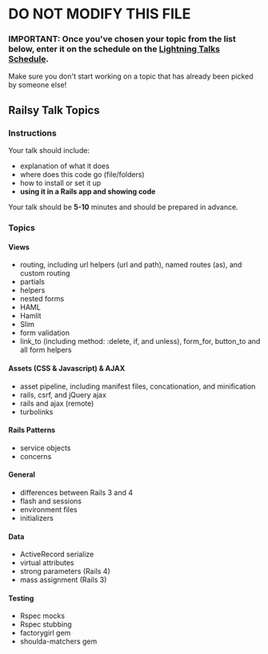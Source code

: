 # DO NOT MODIFY THIS FILE

### IMPORTANT: Once you've chosen your topic from the list below, enter it on the schedule on the [Lightning Talks Schedule](./lightning-talks-schedule.md).

Make sure you don't start working on a topic that has already been picked by someone else!

## Railsy Talk Topics

### Instructions

Your talk should include:
* explanation of what it does
* where does this code go (file/folders)
* how to install or set it up
* **using it in a Rails app and showing code**

Your talk should be **5-10** minutes and should be prepared in
advance.

### Topics

#### Views
* routing, including url helpers (url and path), named routes (as), and
custom routing
* partials
* helpers
* nested forms
* HAML
* Hamlit
* Slim
* form validation
* link_to (including method: :delete, if, and unless), form_for,
button_to and all form helpers

#### Assets (CSS & Javascript) & AJAX
* asset pipeline, including manifest files, concationation, and
minification
* rails, csrf, and jQuery ajax
* rails and ajax (remote)
* turbolinks

#### Rails Patterns
* service objects
* concerns

#### General
* differences between Rails 3 and 4
* flash and sessions
* environment files
* initializers

#### Data
* ActiveRecord serialize
* virtual attributes
* strong parameters (Rails 4)
* mass assignment (Rails 3)

#### Testing
* Rspec mocks
* Rspec stubbing
* factorygirl gem
* shoulda-matchers gem
